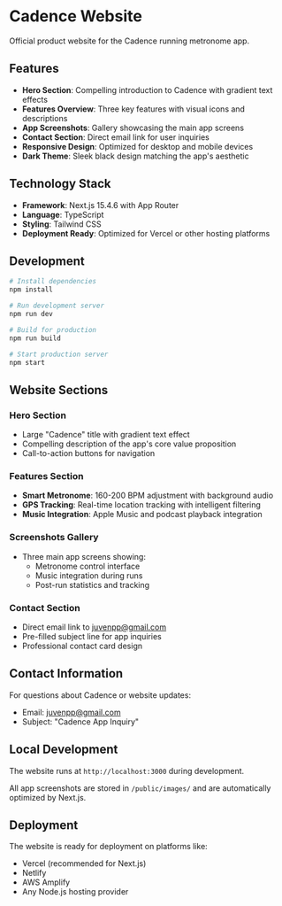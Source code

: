 # Cadence Website

Official product website for the Cadence running metronome app.

## Features

- **Hero Section**: Compelling introduction to Cadence with gradient text effects
- **Features Overview**: Three key features with visual icons and descriptions
- **App Screenshots**: Gallery showcasing the main app screens
- **Contact Section**: Direct email link for user inquiries
- **Responsive Design**: Optimized for desktop and mobile devices
- **Dark Theme**: Sleek black design matching the app's aesthetic

## Technology Stack

- **Framework**: Next.js 15.4.6 with App Router
- **Language**: TypeScript
- **Styling**: Tailwind CSS
- **Deployment Ready**: Optimized for Vercel or other hosting platforms

## Development

```bash
# Install dependencies
npm install

# Run development server
npm run dev

# Build for production
npm run build

# Start production server
npm start
```

## Website Sections

### Hero Section
- Large "Cadence" title with gradient text effect
- Compelling description of the app's core value proposition
- Call-to-action buttons for navigation

### Features Section
- **Smart Metronome**: 160-200 BPM adjustment with background audio
- **GPS Tracking**: Real-time location tracking with intelligent filtering
- **Music Integration**: Apple Music and podcast playback integration

### Screenshots Gallery
- Three main app screens showing:
  - Metronome control interface
  - Music integration during runs
  - Post-run statistics and tracking

### Contact Section
- Direct email link to juvenpp@gmail.com
- Pre-filled subject line for app inquiries
- Professional contact card design

## Contact Information

For questions about Cadence or website updates:
- Email: juvenpp@gmail.com
- Subject: "Cadence App Inquiry"

## Local Development

The website runs at `http://localhost:3000` during development.

All app screenshots are stored in `/public/images/` and are automatically optimized by Next.js.

## Deployment

The website is ready for deployment on platforms like:
- Vercel (recommended for Next.js)
- Netlify
- AWS Amplify
- Any Node.js hosting provider